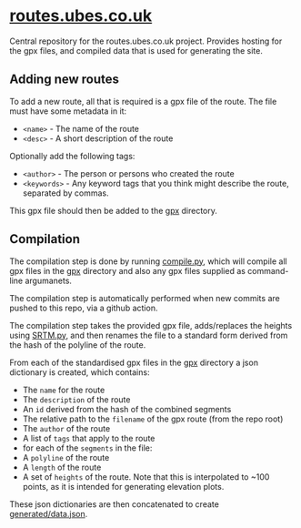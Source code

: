 [routes.ubes.co.uk](https://routes.ubes.co.uk)
=================

Central repository for the routes.ubes.co.uk project. Provides hosting for the
gpx files, and compiled data that is used for generating the site.

Adding new routes
-----------------

To add a new route, all that is required is a gpx file of the route. The file
must have some metadata in it:
* `<name>` - The name of the route
* `<desc>` - A short description of the route

Optionally add the following tags:
* `<author>` - The person or persons who created the route
* `<keywords>` - Any keyword tags that you think might describe the route, separated by commas.

This gpx file should then be added to the [gpx](gpx) directory.

Compilation
-----------

The compilation step is done by running [compile.py](compile.py), which will
compile all gpx files in the [gpx](gpx) directory and also any gpx files
supplied as command-line argumanets.

The compilation step is automatically performed when new commits are pushed to
this repo, via a github action.

The compilation step takes the provided gpx file, adds/replaces the heights
using [SRTM.py](https://pypi.org/project/SRTM.py), and then renames the file to
a standard form derived from the hash of the polyline of the route.

From each of the standardised gpx files in the [gpx](gpx) directory a json
dictionary is created, which contains:
* The `name` for the route
* The `description` of the route
* An `id` derived from the hash of the combined segments
* The relative path to the `filename` of the gpx route (from the repo root)
* The `author` of the route
* A list of `tags` that apply to the route
* for each of the `segments` in the file:
* A `polyline` of the route
* A `length` of the route
* A set of `heights` of the route. Note that this is interpolated to ~100
    points, as it is intended for generating elevation plots.

These json dictionaries are then concatenated to create
[generated/data.json](generated/data.json).
